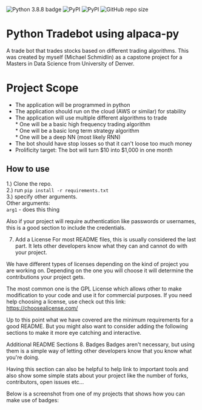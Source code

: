 


![Python 3.8.8 badge](file:./badges/tmp98cqyhoe.svg)
![PyPI](https://img.shields.io/pypi/v/torch?color=green&label=torch)
![PyPI](https://img.shields.io/pypi/v/alpaca-py?color=green&label=alpaca-py)
![GitHub repo size](https://img.shields.io/github/repo-size/mschmidlin1/MSDS_capstone?style=plastic)
# Python Tradebot using alpaca-py

A trade bot that trades stocks based on different trading algorithms. This was created by myself (Michael Schmidlin) as a capstone project for a Masters in Data Science from University of Denver.

# Project Scope
- The application will be programmed in python
- The application should run on the cloud (AWS or similar) for stability
- The application will use multiple different algorithms to trade<br> 
                        * One will be a basic high frequency trading algorithm<br>
                        * One will be a basic long term strategy algorithm<br>
                        * One will be a deep NN (most likely RNN)<br>
- The bot should have stop losses so that it can't loose too much money
- Prolificity target: The bot will turn \$10 into \$1,000 in one month


## How to use
1.) Clone the repo.<br>
2.) run `pip install -r requirements.txt`<br>
3.) specify other arguments.<br>
Other arguments:<br>
`arg1` - does this thing<br>


Also if your project will require authentication like passwords or usernames, this is a good section to include the credentials.



7. Add a License
For most README files, this is usually considered the last part. It lets other developers know what they can and cannot do with your project.

We have different types of licenses depending on the kind of project you are working on. Depending on the one you will choose it will determine the contributions your project gets.

The most common one is the GPL License which allows other to make modification to your code and use it for commercial purposes. If you need help choosing a license, use check out this link: https://choosealicense.com/

Up to this point what we have covered are the minimum requirements for a good README. But you might also want to consider adding the following sections to make it more eye catching and interactive.

Additional README Sections
8. Badges
Badges aren't necessary, but using them is a simple way of letting other developers know that you know what you're doing.

Having this section can also be helpful to help link to important tools and also show some simple stats about your project like the number of forks, contributors, open issues etc...

Below is a screenshot from one of my projects that shows how you can make use of badges:

